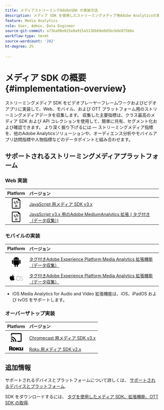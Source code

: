 ```yaml
---
title: メディアストリーミングAdobeSDK の実装方法
description: メディア SDK を使用したストリーミングメディア用Adobe Analyticsの実装について説明します。
feature: Media Analytics
role: User, Admin, Data Engineer
source-git-commit: a73ba98e025e0a915a5136bb9e0d5bcbde875b0a
workflow-type: tm+mt
source-wordcount: '202'
ht-degree: 3%

---
```



# メディア SDK の概要 {#implementation-overview}

ストリーミングメディア SDK をビデオプレーヤーフレームワークおよびビデオアプリに実装して、Web、モバイル、および OTT プラットフォーム用のストリーミングメディアデータを収集します。  収集した主要指標は、クラス最高のメディア SDK および API コレクションを使用して、簡単に共有、セグメント化および確認できます。 より深く掘り下げるには — ストリーミングメディア指標を、他のAdobe Analyticsソリューションや、オーディエンス分析やモバイルアプリ訪問指標や人物指標などのデータポイントと組み合わせます。

## サポートされるストリーミングメディアプラットフォーム

### Web 実装

| Platform | バージョン |
|:----:|:----|
| <img src="assets/javascript-icon.png"> | [JavaScript 用メディア SDK v3.x](../../getting-started/download-sdks.md#web-implementation-download-web-sdk) |
| <img src="assets/javascript-icon.png"> | [JavaScript v3.x 用のAdobe MediumAnalytics 拡張 ( タグ付き（データ収集）)](../../getting-started/download-sdks.md#web-implementation-download-web-sdk) |

### モバイルの実装

| Platform | バージョン |
|:----:|:----|
| <img src="assets/android-icon.png"> | [タグ付きAdobe Experience Platform Media Analytics 拡張機能（データ収集）](../../getting-started/download-sdks.md#mobile-implementation-get-mobile-extension) |
| <img src="assets/apple-ios-icon.png"> | [タグ付きAdobe Experience Platform Media Analytics 拡張機能（データ収集）](../../getting-started/download-sdks.md#mobile-implementation-get-mobile-extension) |

* iOS Media Analytics for Audio and Video 拡張機能は、iOS、iPadOS および tvOS をサポートします。

### オーバーザトップ実装

| Platform | バージョン |
|:------:|:-----|
| <img src="assets/chromecast-icon.png"> | [Chromecast 用メディア SDK v3.x](../../getting-started/download-sdks.md#over-the-top-implementation-download-ott-libraries) |
| <img src="assets/roku-icon.png"> | [Roku 用メディア SDK v2.x](../../getting-started/download-sdks.md#over-the-top-implementation-download-ott-libraries) |


## 追加情報

サポートされるデバイスとプラットフォームについて詳しくは、 [サポートされるデバイスとプラットフォーム](/help/getting-started/supported-devices.md).

SDK をダウンロードするには、 [タグを使用したメディア SDK、拡張機能、OTT SDK の取得](/help/getting-started/download-sdks.md).
